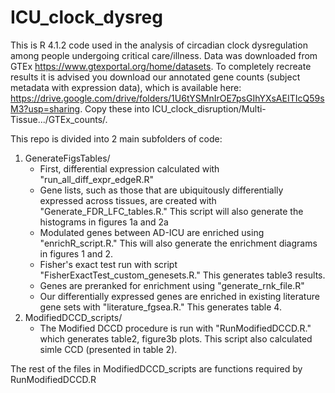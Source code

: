 
# ICU_clock_dysreg

This is R 4.1.2 code used in the analysis of circadian clock dysregulation among people undergoing critical care/illness. Data was downloaded from GTEx https://www.gtexportal.org/home/datasets. To completely recreate results it is advised you download our annotated gene counts (subject metadata with expression data), which is available here: https://drive.google.com/drive/folders/1U6tYSMnIrOE7psGIhYXsAEITIcQ59sM3?usp=sharing. Copy these into ICU_clock_disruption/Multi-Tissue.../GTEx_counts/.

This repo is divided into 2 main subfolders of code:
<ol>
  <li> GenerateFigsTables/
<ul>
  <li>First, differential expression calculated with "run_all_diff_expr_edgeR.R"</li>
  <li>Gene lists, such as those that are ubiquitously differentially expressed across tissues, are created with "Generate_FDR_LFC_tables.R." This script will also generate the histograms in figures 1a and 2a</li>
  <li>Modulated genes between AD-ICU are enriched using "enrichR_script.R." This will also generate the enrichment diagrams in figures 1 and 2.</li>
  <li>Fisher's exact test run with script "FisherExactTest_custom_genesets.R." This generates table3 results.</li>
  <li>Genes are preranked for enrichment using "generate_rnk_file.R"</li>
  <li>Our differentially expressed genes are enriched in existing literature gene sets with "literature_fgsea.R." This generates table 4.</li>
</ul>
  <li> ModifiedDCCD_scripts/
<ul>  
  <li>The Modified DCCD procedure is run with "RunModifiedDCCD.R." which generates table2, figure3b plots. This script also calculated simle CCD (presented in table 2).</li>
 
</ul>
  </ol>
 The rest of the files in ModifiedDCCD_scripts are functions required by RunModifiedDCCD.R
